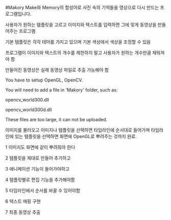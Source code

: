 #Makory
Make와 Memory의 합성어로 사진 속의 기억들을 영상으로 다시 만드는 프로그램입니다.

사용자가 원하는 템플릿을 고르고 이미지와 텍스트를 입력하면 그에 맞게 동영상을 만들어주는 프로그램

기본 템플릿은 각각 테마를 가지고 있으며 기본 색상에서 색상을 조정할 수 있음

프로그램이 이미지와 텍스트의 개수를 제한하지 말고 사용자가 원하는 개수만큼 채워져야 함

만들어진 동영상은 실제 동영상 파일로 추출 가능해야 함



You have to setup OpenGL, OpenCV.

You will need to add a file in 'Makory' folder, such as:

opencv_world300.dll

opencv_world300d.dll

These files are too large, it can not be uploaded.





이미지를 불러오고 이미지나 템플릿을 선택하면 타임라인에 순서대로 들어가며 타임라인에 있는 템플릿을 선택하면 화면에 OpenGL로 뿌려주는 것까지 완료.

1 이미지도 화면에 같이 뿌려줘야 한다

2 템플릿을 제대로 만들어 추가하고

3 애니메이션 기능이 들어가야하고

4 템플릿별로 편집 기능을 추가해야함

5 타임라인에서 순서를 바꿀 수 있어야함

6 텍스트 매핑 구현

7 최종 동영상 추출
